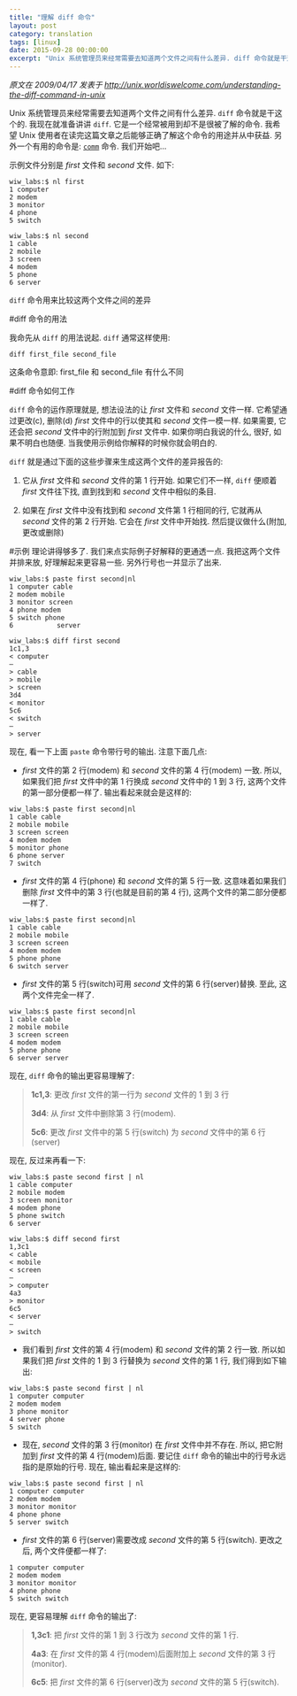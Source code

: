 ```yaml
---
title: "理解 diff 命令"
layout: post
category: translation
tags: [linux]
date: 2015-09-28 00:00:00
excerpt: "Unix 系统管理员来经常需要去知道两个文件之间有什么差异. diff 命令就是干这个的. 我现在就准备讲讲 diff. 它是一个经常被用到却不是很被了解的命令. 我希望 Unix 使用者在读完这篇文章之后能够正确了解这个命令的用途并从中获益."
---
```

_原文在 2009/04/17 发表于 <http://unix.worldiswelcome.com/understanding-the-diff-command-in-unix>_

Unix 系统管理员来经常需要去知道两个文件之间有什么差异. `diff` 命令就是干这个的. 我现在就准备讲讲 `diff`. 它是一个经常被用到却不是很被了解的命令. 我希望 Unix 使用者在读完这篇文章之后能够正确了解这个命令的用途并从中获益. 另外一个有用的命令是: [`comm`][comm] 命令. 我们开始吧...

示例文件分别是 _first_ 文件和 _second_ 文件. 如下:

```
wiw_labs:$ nl first
1 computer
2 modem
3 monitor
4 phone
5 switch

wiw_labs:$ nl second
1 cable
2 mobile
3 screen
4 modem
5 phone
6 server
```

`diff` 命令用来比较这两个文件之间的差异

#diff 命令的用法

我命先从 `diff` 的用法说起. `diff` 通常这样使用:

    diff first_file second_file

这条命令意即: first_file 和 second_file 有什么不同

#diff 命令如何工作

`diff` 命令的运作原理就是, 想法设法的让 _first_ 文件和 _second_ 文件一样. 它希望通过更改(c), 删除(d) _first_ 文件中的行以使其和 _second_ 文件一模一样. 如果需要, 它还会把 _second_ 文件中的行附加到 _first_ 文件中. 如果你明白我说的什么, 很好, 如果不明白也随便. 当我使用示例给你解释的时候你就会明白的.

`diff` 就是通过下面的这些步骤来生成这两个文件的差异报告的:

1. 它从 _first_ 文件和 _second_ 文件的第 1 行开始. 如果它们不一样, `diff` 便顺着 _first_ 文件往下找, 直到找到和 _second_ 文件中相似的条目.

2. 如果在 _first_ 文件中没有找到和 _second_ 文件第 1 行相同的行, 它就再从 _second_ 文件的第 2 行开始. 它会在 _first_ 文件中开始找. 然后提议做什么(附加, 更改或删除)

#示例
理论讲得够多了. 我们来点实际例子好解释的更通透一点.
我把这两个文件并排来放, 好理解起来更容易一些. 另外行号也一并显示了出来.

```
wiw_labs:$ paste first second|nl
1 computer cable
2 modem mobile
3 monitor screen
4 phone modem
5 switch phone
6           server

wiw_labs:$ diff first second
1c1,3
< computer
—
> cable
> mobile
> screen
3d4
< monitor
5c6
< switch
—
> server
```

现在, 看一下上面 `paste` 命令带行号的输出. 注意下面几点:

- _first_ 文件的第 2 行(modem) 和 _second_ 文件的第 4 行(modem) 一致. 所以, 如果我们把 _first_ 文件中的第 1 行换成 _second_ 文件中的 1 到 3 行, 这两个文件的第一部分便都一样了. 输出看起来就会是这样的:

```
wiw_labs:$ paste first second|nl
1 cable cable
2 mobile mobile
3 screen screen
4 modem modem
5 monitor phone
6 phone server
7 switch
```

- _first_ 文件的第 4 行(phone) 和 _second_ 文件的第 5 行一致. 这意味着如果我们删除 _first_ 文件中的第 3 行(也就是目前的第 4 行), 这两个文件的第二部分便都一样了.

```
wiw_labs:$ paste first second|nl
1 cable cable
2 mobile mobile
3 screen screen
4 modem modem
5 phone phone
6 switch server
```

- _first_ 文件的第 5 行(switch)可用 _second_ 文件的第 6 行(server)替换. 至此, 这两个文件完全一样了.

```
wiw_labs:$ paste first second|nl
1 cable cable
2 mobile mobile
3 screen screen
4 modem modem
5 phone phone
6 server server
```

现在, `diff` 命令的输出更容易理解了:

>**1c1,3**: 更改 _first_ 文件的第一行为 _second_ 文件的 1 到 3 行
>
>**3d4**: 从 _first_ 文件中删除第 3 行(modem).
>
>**5c6**: 更改 _first_ 文件中的第 5 行(switch) 为 _second_ 文件中的第 6 行(server)


现在, 反过来再看一下:

```
wiw_labs:$ paste second first | nl
1 cable computer
2 mobile modem
3 screen monitor
4 modem phone
5 phone switch
6 server

wiw_labs:$ diff second first
1,3c1
< cable
< mobile
< screen
—
> computer
4a3
> monitor
6c5
< server
—
> switch
```

- 我们看到 _first_ 文件的第 4 行(modem) 和 _second_ 文件的第 2 行一致. 所以如果我们把 _first_ 文件的 1 到 3 行替换为 _second_ 文件的第 1 行, 我们得到如下输出:

```
wiw_labs:$ paste second first | nl
1 computer computer
2 modem modem
3 phone monitor
4 server phone
5 switch
```

- 现在, _second_ 文件的第 3 行(monitor) 在 _first_ 文件中并不存在. 所以, 把它附加到 _first_ 文件的第 4 行(modem)后面. 要记住 `diff` 命令的输出中的行号永远指的是原始的行号. 现在, 输出看起来是这样的:

```
wiw_labs:$ paste second first | nl
1 computer computer
2 modem modem
3 monitor monitor
4 phone phone
5 server switch
```

- _first_ 文件的第 6 行(server)需要改成 _second_ 文件的第 5 行(switch). 更改之后, 两个文件便都一样了:

```
1 computer computer
2 modem modem
3 monitor monitor
4 phone phone
5 switch switch
```

现在, 更容易理解 `diff` 命令的输出了:

>**1,3c1**: 把 _first_ 文件的第 1 到 3 行改为 _second_ 文件的第 1 行.
>
>**4a3**: 在 _first_ 文件的第 4 行(modem)后面附加上 _second_ 文件的第 3 行(monitor).
>
>**6c5**: 把 _first_ 文件的第 6 行(server)改为 _second_ 文件的第 5 行(switch).

[comm]: http://unix.worldiswelcome.com/how-to-find-common-lines-between-two-text-files-in-unix